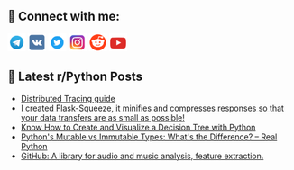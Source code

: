 ## 🔎 Connect with me:
[<img src="https://github.com/bullbesh/bullbesh/blob/main/images/Telegram.png" width="32" height="32" />](https://t.me/bullbesh)
[<img src="https://github.com/bullbesh/bullbesh/blob/main/images/VK.png" width="32" height="32" />](https://vk.com/bullbesh)
[<img src="https://github.com/bullbesh/bullbesh/blob/main/images/Twitter.png" width="32" height="32" />](https://twitter.com/bullbesh1)
[<img src="https://github.com/bullbesh/bullbesh/blob/main/images/Instagram.png" width="32" height="32" />](https://www.instagram.com/bullbesh)
[<img src="https://github.com/bullbesh/bullbesh/blob/main/images/Reddit.png" width="32" height="32" />](https://www.reddit.com/user/bullbesh)
[<img src="https://github.com/bullbesh/bullbesh/blob/main/images/YouTube.png" width="32" height="32" />](https://www.youtube.com/channel/UCtfjRs6uzgq5mfm8S06WTcg)

## 📕 Latest r/Python Posts
<!-- BLOG-POST-LIST:START -->
- [Distributed Tracing guide](https://www.reddit.com/r/Python/comments/11mufw4/distributed_tracing_guide/)
- [I created Flask-Squeeze, it minifies and compresses responses so that your data transfers are as small as possible!](https://www.reddit.com/r/Python/comments/11ms54x/i_created_flasksqueeze_it_minifies_and_compresses/)
- [Know How to Create and Visualize a Decision Tree with Python](https://www.reddit.com/r/Python/comments/11ms546/know_how_to_create_and_visualize_a_decision_tree/)
- [Python&#39;s Mutable vs Immutable Types: What&#39;s the Difference? – Real Python](https://www.reddit.com/r/Python/comments/11mrhad/pythons_mutable_vs_immutable_types_whats_the/)
- [GitHub: A library for audio and music analysis, feature extraction.](https://www.reddit.com/r/Python/comments/11mqfew/github_a_library_for_audio_and_music_analysis/)
<!-- BLOG-POST-LIST:END -->
